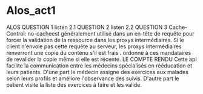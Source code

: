 # Alos_act1
ALOS
QUESTION 1
listen 2.1
QUESTION 2
listen 2.2
QUESTION 3
Cache-Control: no-cacheest généralement utilisé dans un en-tête de requête pour forcer la validation de la ressource dans les proxys intermédiaires. Si le client n'envoie pas cette requête au serveur, les proxys intermédiaires renverront une copie du contenu s'il est frais . ordonne à ces mandataires de revalider la copie même si elle est récente.
LE COMPTE RENDU 
Cette api facilite la communication entre les médecins spécialisés en rééducation et leurs patients. D'une part le médecin assigne des exercices aux malades selon leurs profils et améliore l'observance des suivis. D'autre part le patient visite la liste des exercices à faire et les valide.
